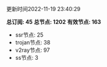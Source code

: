 更新时间2022-11-19 23:40:29

**总订阅: 45**
**总节点: 1202**
**有效节点: 163**
- ssr节点: 25
- trojan节点: 38
- v2ray节点: 97
- ss节点: 3

